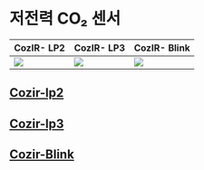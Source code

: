 # 저전력 CO₂ 센서

| CozIR- LP2                                                     | CozIR- LP3                                          | CozIR- Blink                                              |
| -------------------------------------------------------------- | --------------------------------------------------- | --------------------------------------------------------- |
| ![](<../../../.gitbook/assets/gss/cozir\_lp2 (1) (1) (1).jpg>) | ![](../../../.gitbook/assets/co2\_LP3\_mainpic.PNG) | ![](../../../.gitbook/assets/cozir\_blink\_main\_pic.jpg) |

## [Cozir-lp2](cozir\_blink.md)

## [Cozir-lp3](cozir-lp3.md)

## [Cozir-Blink](cozir-blink.md)

